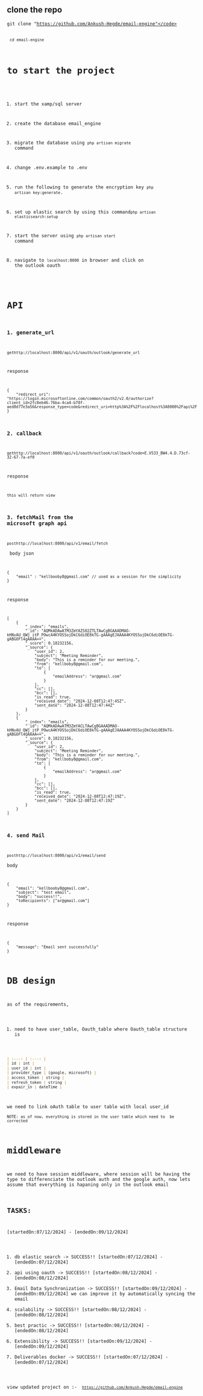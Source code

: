 ## clone the repo
<code>git clone "https://github.com/Ankush-Hegde/email-engine"</code><br>
<br>
<code>cd email-engine</code>
# to start the project
 1. start the xamp/sql server
 2. create the database email_engine
 3. migrate the database using 
 <code>php artisan migrate</code> command
 
 4. change .env.example to .env
 5. run the following to generate the encryption key <code>php artisan key:generate</code>.
 6. set up elastic search by using this command<code>php artisan elasticsearch:setup</code>
 7. start the server using <code>php artisan start</code> command
 8. navigate to <code>localhost:8000</code> in browser and click on the outlook oauth 
 
# API
### 1. generate_url
<code>get</code><code>http://localhost:8000/api/v1/oauth/outlook/generate_url</code>

response
```
{
    "redirect_uri": "https://login.microsoftonline.com/common/oauth2/v2.0/authorize?client_id=2fc8eb46-76ba-4ca4-b70f-aed8d77e3a56&response_type=code&redirect_uri=http%3A%2F%2Flocalhost%3A8000%2Fapi%2Fv1%2Foauth%2Foutlook%2Fcallback&scope=openid+offline_access+profile+email+Mail.ReadWrite+Mail.Read+Mail.Send"
}
```
### 2. callback
<code>get</code><code>http://localhost:8000/api/v1/oauth/outlook/callback?code=E.V533_BW4.4.D.73cf-32-67-7a-ef0</code>

response
```
this will return view
```

### 3. fetchMail from the microsoft graph api
<code>post</code><code>http://localhost:8000/api/v1/email/fetch</code>
<br>
body json
```
{
    "email" : "kellbooby8@gmail.com" // used as a session for the simplicity
}
```

response
```
[
    {
        "_index": "emails",
        "_id": "AQMkADAwATM3ZmYAZS02ZTLTAwCgBGAAADMAO-kHNvAU_QWj_itP_POwcA4KYOSSojDkC6diOE8kTG-gAAAgEJAAAA4KYOSSojDkC6diOE8kTG-gABGOFl4gAAAA==",
        "_score": 0.18232156,
        "_source": {
            "user_id": 2,
            "subject": "Meeting Reminder",
            "body": "This is a reminder for our meeting.",
            "from": "kellboby8@gmail.com",
            "to": [
                {
                    "emailAddress": "ar@gmail.com"
                }
            ],
            "cc": [],
            "bcc": [],
            "is_read": true,
            "received_date": "2024-12-08T12:47:45Z",
            "sent_date": "2024-12-08T12:47:44Z"
        }
    },
    {
        "_index": "emails",
        "_id": "AQMkADAwATM3ZmYACLTAwCgBGAAADMAO-kHNvAU_QWj_itP_POwcA4KYOSSojDkC6diOE8kTG-gAAAgEJAAAA4KYOSSojDkC6diOE8kTG-gABGOFl4QAAAA==",
        "_score": 0.18232156,
        "_source": {
            "user_id": 2,
            "subject": "Meeting Reminder",
            "body": "This is a reminder for our meeting.",
            "from": "kellboby8@gmail.com",
            "to": [
                {
                    "emailAddress": "ar@gmail.com"
                }
            ],
            "cc": [],
            "bcc": [],
            "is_read": true,
            "received_date": "2024-12-08T12:47:19Z",
            "sent_date": "2024-12-08T12:47:19Z"
        }
    }
]
```
### 4. send Mail
<code>post</code><code>http://localhost:8000/api/v1/email/send</code>
<br>body<br>
```
{
    "email": "kellbooby8@gmail.com",
    "subject": "test email",
    "body": "success!!",
    "toRecipients": ["ar@gmail.com"]
}
```
response<br>
```
{
    "message": "Email sent successfully"
}
```

# DB design
 as of the requirements,
 1. need to have user_table, Oauth_table
 where Oauth_table structure is

  ```markdown
  | :---: | :---: |
  | id | int |
  | user_id | int |
  | provider_type | (google, microsoft) |
  | access_token | string |
  | refresh_token | string |
  | expair_in | dateTime |
  ```
  we need to link oAuth table to user table with local user_id<br>
  ```NOTE: as of now, everything is stored in the user table which need to  be corrected```

  # middleware
  we need to have session middleware, where session will be having the type to differenciate the outlook auth and the google auth, now lets assume that everything is hapaning only in the outlook email 

 ## TASKS: 
 [startedOn:07/12/2024] - [endedOn:09/12/2024]
 1. db elastic search -> SUCCESS!! [startedOn:07/12/2024] - [endedOn:07/12/2024]
 2. api using oauth -> SUCCESS!! [startedOn:08/12/2024] - [endedOn:08/12/2024]
 3. Email Data Synchronization -> SUCCESS!! [startedOn:09/12/2024] - [endedOn:09/12/2024] we can improve it by automatically syncing the email
 4. scalability -> SUCCESS!! [startedOn:08/12/2024] - [endedOn:08/12/2024]
 5. best practic -> SUCCESS!! [startedOn:08/12/2024] - [endedOn:08/12/2024]
 6. Extensibility -> SUCCESS!! [startedOn:09/12/2024] - [endedOn:09/12/2024]
 7. Deliverables docker -> SUCCESS!! [startedOn:07/12/2024] - [endedOn:07/12/2024]

view updated project on :- <code> https://github.com/Ankush-Hegde/email-engine </code>
